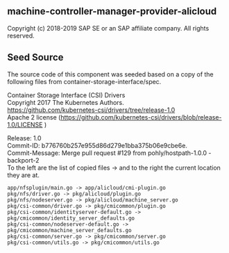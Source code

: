 ## machine-controller-manager-provider-alicloud
Copyright (c) 2018-2019 SAP SE or an SAP affiliate company. All rights reserved.

## Seed Source

The source code of this component was seeded based on a copy of the following files from container-storage-interface/spec. 

Container Storage Interface (CSI) Drivers  
Copyright 2017 The Kubernetes Authors.  
https://github.com/kubernetes-csi/drivers/tree/release-1.0  
Apache 2 license (https://github.com/kubernetes-csi/drivers/blob/release-1.0/LICENSE )

Release: 1.0  
Commit-ID: b776760b257e955d86d279e1bba375b06e9cbe6e.  
Commit-Message:  Merge pull request #129 from pohly/hostpath-1.0.0 -backport-2  
To the left are the list of copied files -> and to the right the current location they are at.  

    app/nfsplugin/main.go -> app/alicloud/cmi-plugin.go
    pkg/nfs/driver.go -> pkg/alicloud/plugin.go
    pkg/nfs/nodeserver.go -> pkg/alicloud/machine_server.go
    pkg/csi-common/driver.go -> pkg/cmicommon/plugin.go
    pkg/csi-common/identityserver-default.go -> pkg/cmicommon/identity_server_defaults.go
    pkg/csi-common/nodeserver-default.go -> pkg/cmicommon/machine_server_defaults.go
    pkg/csi-common/server.go -> pkg/cmicommon/server.go
    pkg/csi-common/utils.go -> pkg/cmicommon/utils.go


